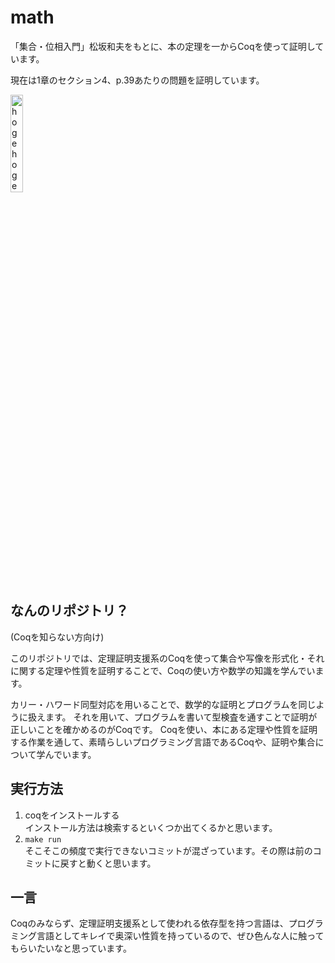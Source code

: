 # math

「集合・位相入門」松坂和夫をもとに、本の定理を一からCoqを使って証明しています。

現在は1章のセクション4、p.39あたりの問題を証明しています。

<img alt="hogehoge" src="https://github.com/soukouki/math/assets/17077205/b9400be7-9d85-4f18-a341-8b1b18c9e011" width="20%">

## なんのリポジトリ？

(Coqを知らない方向け)

このリポジトリでは、定理証明支援系のCoqを使って集合や写像を形式化・それに関する定理や性質を証明することで、Coqの使い方や数学の知識を学んでいます。

カリー・ハワード同型対応を用いることで、数学的な証明とプログラムを同じように扱えます。
それを用いて、プログラムを書いて型検査を通すことで証明が正しいことを確かめるのがCoqです。
Coqを使い、本にある定理や性質を証明する作業を通して、素晴らしいプログラミング言語であるCoqや、証明や集合について学んでいます。

## 実行方法

1. coqをインストールする  
   インストール方法は検索するといくつか出てくるかと思います。
2. `make run`  
   そこそこの頻度で実行できないコミットが混ざっています。その際は前のコミットに戻すと動くと思います。

## 一言

Coqのみならず、定理証明支援系として使われる依存型を持つ言語は、プログラミング言語としてキレイで奥深い性質を持っているので、ぜひ色んな人に触ってもらいたいなと思っています。
